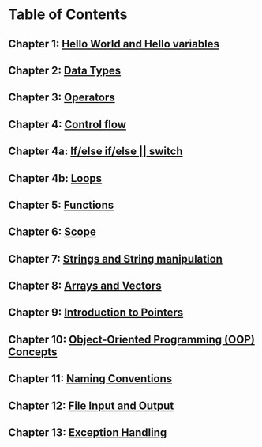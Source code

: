 # Table of Contents
## Chapter 1: [Hello World and Hello variables](chapter1.md) 

## Chapter 2: [Data Types](chapter2.md)

## Chapter 3: [Operators](chapter3.md)

## Chapter 4: [Control flow](chapter4.md)

## Chapter 4a: [If/else if/else  || switch](chapter4a.md)

## Chapter 4b: [Loops](chapter4b.md)

## Chapter 5: [Functions](chapter5.md)

## Chapter 6: [Scope](chapter6.md)

## Chapter 7: [Strings and String manipulation](chapter7.md)

## Chapter 8: [Arrays and Vectors](chapter8.md)

## Chapter 9: [Introduction to Pointers](chapter9.md)

## Chapter 10: [Object-Oriented Programming (OOP) Concepts](chapter10.md)

## Chapter 11: [Naming Conventions](chapter11.md)

## Chapter 12: [File Input and Output](chapter12.md)

## Chapter 13: [Exception Handling](chapter13.md)
